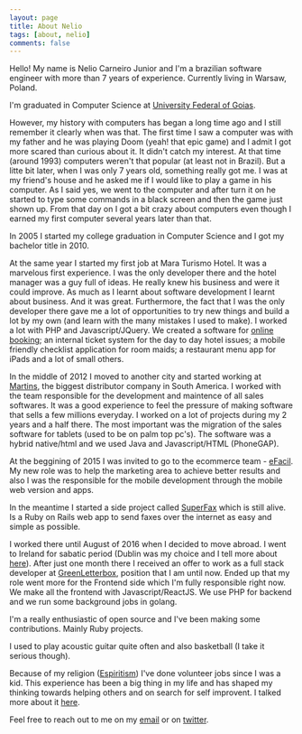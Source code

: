 ```yaml
---
layout: page
title: About Nelio
tags: [about, nelio]
comments: false
---
```

    
Hello! My name is Nelio Carneiro Junior and I'm a brazilian software engineer
with more than 7 years of experience. Currently living in Warsaw, Poland. 

I'm graduated in Computer Science at 
[University Federal of Goias](http://www.ufg.br).

However, my history with computers has began a long time ago and I still remember it
clearly when was that.
The first time I saw a computer was with my father and he was playing Doom
(yeah! that epic game) and I admit I got more scared than curious about
it. It didn't catch my interest. At that time (around 1993) computers weren't 
that popular (at least not in Brazil).
But a litte bit later, when I was only 7 years old, something really got me.
I was at my friend's house and he asked me if I would like to play a game in his
computer. As I said yes, we went to the computer and after turn it on he started
to type some commands in a black screen and then the game just shown up. From that day
on I got a bit crazy about computers even though I earned my first computer
several years later than that.

In 2005 I started my college graduation in Computer Science and I got my
bachelor title in 2010.

At the same year I started my first job at Mara Turismo Hotel. It was
a marvelous first experience. I was the only developer there and the hotel
manager was a guy full of ideas. He really knew his business and were it could
improve. As much as I learnt about software development I learnt about business.
And it was great. Furthermore, the fact that I was the only developer there gave me
a lot of opportunities to try new things and build a lot by my own (and learn
with the many mistakes I used to make).
I worked a lot with PHP and Javascript/JQuery.
We created a software for [online booking](http://maraturismo.com.br/novo/en);
an internal ticket system for the day to day hotel issues; a mobile friendly
checklist application for room maids; a restaurant menu app for iPads and a lot
of small others.

In the middle of 2012 I moved to another city and started working at
[Martins](http://www.martinsdistribuidor.com.br), the biggest distributor
company in South America. I worked with the team responsible for the
development and maintence of all sales softwares. It was a good experience to
feel the pressure of making software that sells a few millions everyday. I worked
on a lot of projects during my 2 years and a half there.
The most important was the migration of the sales software for tablets 
(used to be on palm top pc's). The software was a hybrid native/html and we used
Java and Javascript/HTML (PhoneGAP).

At the beggining of 2015 I was invited to go to the ecommerce team - 
[eFacil](https://efacil.com.br). My new role was to help the marketing area to
achieve better results and also I was the responsible for the mobile
development through the mobile web version and apps. 

In the meantime I started a side project called [SuperFax](https://superfax.me) 
which is still alive. Is a Ruby on Rails web app to send faxes over the
internet as easy and simple as possible. 

I worked there until August of 2016 when I decided to move abroad. I went to
Ireland for sabatic period (Dublin was my choice and I tell more about
[here](https://medium.com/@neliojrr/há-10-meses-me-mudei-para-irlanda-ce53996884ef)).
After just one month there I received an offer to work as a full stack developer
at [GreenLetterbox](http://greenletterbox.com), position that I am until now.
Ended up that my role went more for the Frontend side which I'm fully responsible
right now. We make all the frontend with Javascript/ReactJS. We use PHP for
backend and we run some background jobs in golang.

I'm a really enthusiastic of open source and I've been making some contributions.
Mainly Ruby projects.

I used to play acoustic guitar quite often and also basketball (I take it
serious though).

Because of my religion ([Espiritism](https://en.wikipedia.org/wiki/Spiritism))
I've done volunteer jobs since I was a kid. This experience has been a big thing
in my life and has shaped my thinking towards helping others and on search for
self improvent. I talked more about it 
[here](https://medium.com/@neliojrr/o-trabalho-voluntario-esta-mudando-o-brasil-a800d5c9f292).

Feel free to reach out to me on my [email](mailto:email@nelio.me) or on 
[twitter](https://twitter.com/neliojrr).
